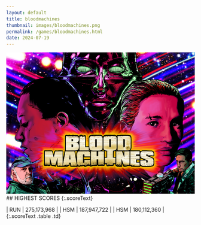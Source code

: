 ```yaml
---
layout: default
title: bloodmachines
thumbnail: images/bloodmachines.png
permalink: /games/bloodmachines.html
date: 2024-07-19
---
```


<img src="../images/bloodmachines.png" class="gameThumbnail img-fluid mx-auto align-middle">
## HIGHEST SCORES
{:.scoreText}

| RUN | 275,173,968 | 
| HSM | 187,947,722 | 
| HSM | 180,112,360 | 
{:.scoreText .table .td}
